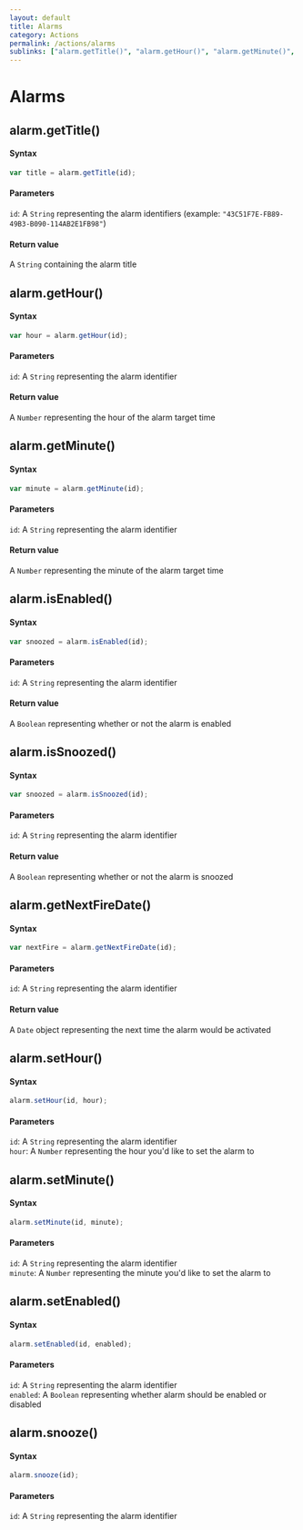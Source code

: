 ```yaml
---
layout: default
title: Alarms
category: Actions
permalink: /actions/alarms
sublinks: ["alarm.getTitle()", "alarm.getHour()", "alarm.getMinute()", "alarm.isEnabled()", "alarm.isSnoozed()", "alarm.getNextFireDate()", "alarm.setHour()", "alarm.setMinute()", "alarm.setEnabled()", "alarm.snooze()"]
---
```


# Alarms

## alarm.getTitle()
#### Syntax
```js
var title = alarm.getTitle(id);
```

#### Parameters
`id`: A `String` representing the alarm identifiers (example: `"43C51F7E-FB89-49B3-B090-114AB2E1FB98"`)

#### Return value
A `String` containing the alarm title

## alarm.getHour()
#### Syntax
```js
var hour = alarm.getHour(id);
```

#### Parameters
`id`: A `String` representing the alarm identifier

#### Return value
A `Number` representing the hour of the alarm target time


## alarm.getMinute()
#### Syntax
```js
var minute = alarm.getMinute(id);
```

#### Parameters
`id`: A `String` representing the alarm identifier

#### Return value
A `Number` representing the minute of the alarm target time


## alarm.isEnabled()
#### Syntax
```js
var snoozed = alarm.isEnabled(id);
```

#### Parameters
`id`: A `String` representing the alarm identifier

#### Return value
A `Boolean` representing whether or not the alarm is enabled


## alarm.isSnoozed()
#### Syntax
```js
var snoozed = alarm.isSnoozed(id);
```

#### Parameters
`id`: A `String` representing the alarm identifier

#### Return value
A `Boolean` representing whether or not the alarm is snoozed


## alarm.getNextFireDate()
#### Syntax
```js
var nextFire = alarm.getNextFireDate(id);
```

#### Parameters
`id`: A `String` representing the alarm identifier

#### Return value
A `Date` object representing the next time the alarm would be activated


## alarm.setHour()
#### Syntax
```js
alarm.setHour(id, hour);
```

#### Parameters
`id`: A `String` representing the alarm identifier  
`hour`: A `Number` representing the hour you'd like to set the alarm to


## alarm.setMinute()
#### Syntax
```js
alarm.setMinute(id, minute);
```

#### Parameters
`id`: A `String` representing the alarm identifier  
`minute`: A `Number` representing the minute you'd like to set the alarm to


## alarm.setEnabled()
#### Syntax
```js
alarm.setEnabled(id, enabled);
```

#### Parameters
`id`: A `String` representing the alarm identifier  
`enabled`: A `Boolean` representing whether alarm should be enabled or disabled


## alarm.snooze()
#### Syntax
```js
alarm.snooze(id);
```

#### Parameters
`id`: A `String` representing the alarm identifier
